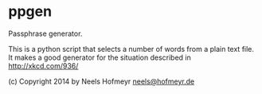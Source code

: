 ppgen
=====

Passphrase generator.

This is a python script that selects a number of words from a plain text file.
It makes a good generator for the situation described in http://xkcd.com/936/

(c) Copyright 2014 by Neels Hofmeyr <neels@hofmeyr.de>
